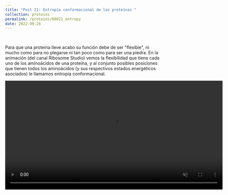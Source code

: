 ```yaml
---
title: "Post 21: Entropía conformacional de las proteínas "
collection: proteins
permalink: /proteins/00021_entropy
date: 2022-09-26
---
```


&nbsp;

Para que una proteína lleve acabo su función debe de ser "flexible", ni mucho como para no plegarse ni tan poco como para ser una piedra. En la animación (del canal Ribosome Studio) vemos la flexibilidad que tiene cada uno de los aminoácidos de una proteína, y al conjunto posibles posiciones que tienen todos los aminoácidos (y sus respectivos estados energéticos asociados) le llamamos entropía conformacional.

<div>
<center>
<video width="700" autoplay="autoplay" loop="true" controls muted>
  <source src="/images/proteins/00021_entropy.mp4" type="video/mp4">
  Your browser does not support the video tag.
</video>
</center>
</div>
